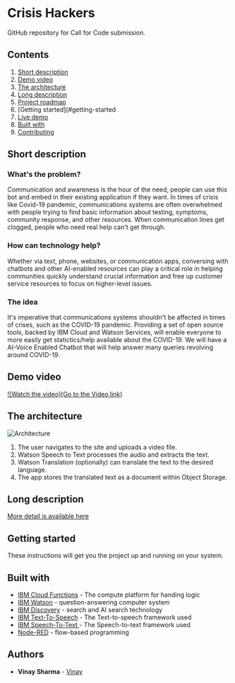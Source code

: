 # Crisis Hackers

GitHub repository for Call for Code submission.

## Contents

1. [Short description](#short-description)
1. [Demo video](#demo-video)
1. [The architecture](#the-architecture)
1. [Long description](#long-description)
1. [Project roadmap](#project-roadmap)
1. [Getting started](#getting-started
1. [Live demo](#live-demo)
1. [Built with](#built-with)
1. [Contributing](#contributing)

## Short description

### What's the problem?

Communication and awareness is the hour of the need, people can use this bot and embed in their existing application if they want. In times of crisis like Covid-19 pandemic, communications systems are often overwhelmed with people trying to find basic information about testing, symptoms, community response, and other resources. When communication lines get clogged, people who need real help can't get through.

### How can technology help?

Whether via text, phone, websites, or communication apps, conversing with chatbots and other AI-enabled resources can play a critical role in helping communities quickly understand crucial information and free up customer service resources to focus on higher-level issues.

### The idea

It's imperative that communications systems shouldn't be affected in times of crises, such as the COVID-19 pandemic. Providing a set of open source tools, backed by IBM Cloud and Watson Services, will enable everyone to more easily get statictics/help available about the COVID-19. We will have a AI-Voice Enabled Chatbot that will help answer many queries revolving around COVID-19. 

## Demo video

[![Watch the video](Go to the Video link)](https://github.com/vs28031996/HackIt/blob/master/Video/demo.wmv)

## The architecture

![Architecture](https://developer.ibm.com/developer/tutorials/cfc-starter-kit-speech-to-text-app-example/images/cfc-covid19-remote-education-diagram-2.png)

1. The user navigates to the site and uploads a video file.
2. Watson Speech to Text processes the audio and extracts the text.
3. Watson Translation (optionally) can translate the text to the desired language.
4. The app stores the translated text as a document within Object Storage.

## Long description

[More detail is available here](DESCRIPTION.md)

## Getting started

These instructions will get you the project up and running on your system.

## Built with

* [IBM Cloud Functions](https://cloud.ibm.com/catalog?search=cloud%20functions#search_results) - The compute platform for handing logic
* [IBM Watson](https://www.ibm.com/watson) - question-answering computer system
* [IBM Discovery](https://www.ibm.com/in-en/cloud/watson-discovery) - search and AI search technology 
* [IBM Text-To-Speech](https://www.ibm.com/in-en/cloud/watson-text-to-speech) - The Text-to-speech framework used
* [IBM Speech-To-Text ](https://www.ibm.com/in-en/cloud/watson-speech-to-text) - The Speech-to-text framework used
* [Node-RED](https://developer.ibm.com/components/node-red/) - flow-based programming

## Authors

* **Vinay Sharma** - [Vinay](https://github.com/vs28031996)
